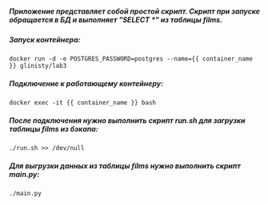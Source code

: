 ##### Приложение представляет собой простой скрипт. Скрипт при запуске обращается в БД и выполняет "SELECT *" из таблицы films.

##### Запуск контейнера:
```
docker run -d -e POSTGRES_PASSWORD=postgres --name={{ container_name }} glinisty/lab3
```

##### Подключение к работающему контейнеру:
```
docker exec -it {{ container_name }} bash
```

##### После подключения нужно выполнить скрипт run.sh для загрузки таблицы films из бэкапа:
```
./run.sh >> /dev/null
```

##### Для выгрузки данных из таблицы films нужно выполнить скрипт main.py:
```
./main.py
```
